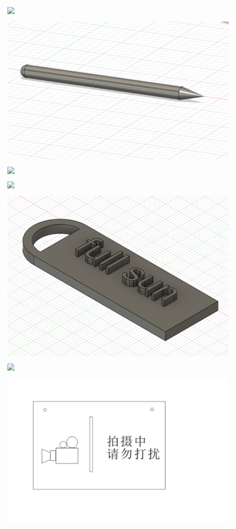 ![](C:\Users\cheny\Desktop\bitong.png) 

![](https://github.com/shiep2021/homework/blob/main/chenyue/4.13/photo/%E9%93%85%E7%AC%94.png) 

![](C:\Users\cheny\Desktop\feizaohe.png) 





![](C:\Users\cheny\Desktop\shuibei.png)





![](https://github.com/shiep2021/homework/blob/main/chenyue/4.13/photo/mingpai.png)

 

![](https://github.com/shiep2021/homework/blob/main/chenyue/4.13/photo/xiangzi.pngg) 

![](https://github.com/shiep2021/homework/blob/main/chenyue/4.13/photo/mingpa.png)
